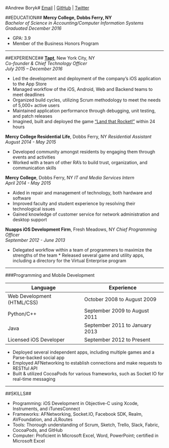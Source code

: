 #Andrew Boryk#
[Email](mailto:andrewcboryk@gmail.com) | [GitHub](https://github.com/AndrewBoryk/) | [Twitter](https://twitter.com/TrepIsLife)

##EDUCATION##
**Mercy College, Dobbs Ferry, NY**  
*Bachelor of Science in Accounting/Computer Information Systems*  
*Graduated December 2016*
* GPA: 3.9
* Member of the Business Honors Program

***
##EXPERIENCE##
**[Tapt](http://apple.co/2h0haye)**, New York City, NY  
*Co-founder & Chief Technology Officer*  
*July 2015 – December 2016*  
* Led the development and deployment of the company’s iOS application to the App Store 
* Managed workflow of the iOS, Android, Web and Backend teams to meet deadlines
* Organized build cycles, utilizing Scrum methodology to meet the needs of 5,000+ active users
* Maintained application performance through debugging, unit testing, and patch releases
* Imagined, built and deployed the game [“Land that Rocket!”](http://apple.co/2ggLViI) within 24 hours  

**Mercy College Residential Life**, Dobbs Ferry, NY
*Residential Assistant*  
*August 2014 - May 2015*
* Developed community amongst residents by engaging them through events and activities
* Worked with a team of other RA’s to build trust, organization, and communication skills
  
**Mercy College**, Dobbs Ferry, NY
*IT and Media Services Intern*  
*April 2014 - May 2015*
* Aided in repair and management of technology, both hardware and software
* Improved faculty and student experience by resolving their technological issues
* Gained knowledge of customer service for network administration and desktop support

**Nuapps iOS Development Firm**, Fresh Meadows, NY
*Chief Programming Officer*  
*September 2012 - June 2013*
* Delegated workflow within a team of programmers to maximize the strengths of the team
* Released several game and utility apps, including a directory for the Virtual Enterprise program

***
###Programming and Mobile Development   

| Language                   | Experience                     |
|----------------------------|--------------------------------|
| Web Development (HTML/CSS) | October 2008 to August 2009    |
| Python/C++                 | September 2009 to August 2011  |
| Java                       | September 2011 to January 2013 |
| Licensed iOS Developer     | September 2012 to Present      |
			           						  
* Deployed several independent apps, including multiple games and a Parse-backed social app
* Employed AFNetworking to establish connections and make requests to RESTful API
* Built & utilized CocoaPods for various frameworks, such as Socket IO for real-time messaging 

***
##SKILLS##
* Programming: iOS Development in Objective-C using Xcode, Instruments, and iTunesConnect
* Frameworks: AFNetworking, Socket.IO, Facebook SDK, Realm, AVFoundation, and JLRoutes
* Tools: Thorough understanding of Scrum, Sketch, Trello, Slack, Fabric, CocoaPods, and GitHub
* Computer: Proficient in Microsoft Excel, Word, PowerPoint; certified in Microsoft Excel 
